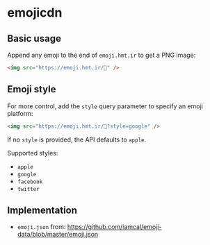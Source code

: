 # emojicdn

## Basic usage

Append any emoji to the end of `emoji.hmt.ir` to get a PNG image:

```html
<img src="https://emoji.hmt.ir/🥳" />
```

## Emoji style

For more control, add the `style` query parameter to specify an emoji platform:

```html
<img src="https://emoji.hmt.ir/🥳?style=google" />
```

If no `style` is provided, the API defaults to `apple`.

Supported styles:

- `apple`
- `google`
- `facebook`
- `twitter`

## Implementation

- `emoji.json` from: https://github.com/iamcal/emoji-data/blob/master/emoji.json
